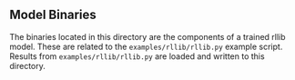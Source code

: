 ## Model Binaries

The binaries located in this directory are the components of a trained rllib model. These are related to the `examples/rllib/rllib.py` example script. Results from `examples/rllib/rllib.py` are loaded and written to this directory.